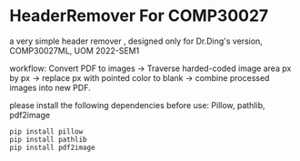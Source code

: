 # HeaderRemover For COMP30027
a very simple header remover , designed only for Dr.Ding's version, COMP30027ML, UOM 2022-SEM1

workflow:
Convert PDF to images ->
Traverse harded-coded image area px by px ->
replace px with pointed color to blank ->
combine processed images into new PDF.

please install the following dependencies before use:
Pillow, pathlib, pdf2image
```
pip install pillow
pip install pathlib
pip install pdf2image
```
